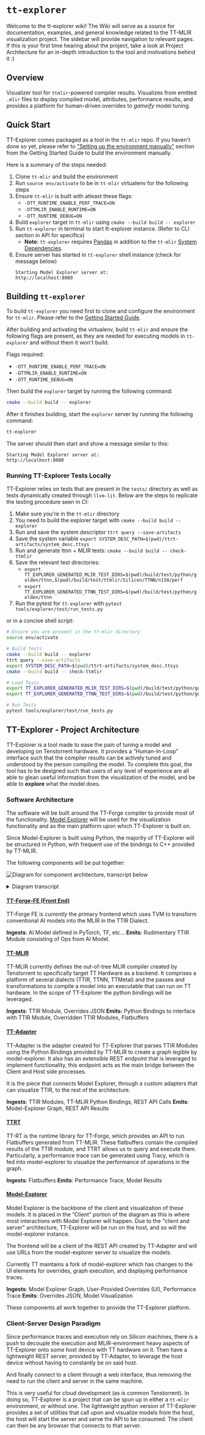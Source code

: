 # `tt-explorer`

Welcome to the tt-explorer wiki! The Wiki will serve as a source for documentation, examples, and general knowledge related to the TT-MLIR visualization project. The sidebar will provide navigation to relevant pages. If this is your first time hearing about the project, take a look at Project Architecture for an in-depth introduction to the tool and motivations behind it :)

## Overview

Visualizer tool for `ttmlir`-powered compiler results. Visualizes from emitted `.mlir` files to display compiled model, attributes, performance results, and provides a platform for human-driven overrides to _gameify_ model tuning.

## Quick Start
TT-Explorer comes packaged as a tool in the `tt-mlir` repo. If you haven't done so yet, please refer to ["Setting up the environment manually"](./getting-started.md#setting-up-the-environment-manually) section from the Getting Started Guide to build the environment manually.

Here is a summary of the steps needed:

1. Clone `tt-mlir` and build the environment
2. Run `source env/activate` to be in `tt-mlir` virtualenv for the following steps
3. Ensure `tt-mlir` is built with atleast these flags:
    - `-DTT_RUNTIME_ENABLE_PERF_TRACE=ON`
    - `-DTTMLIR_ENABLE_RUNTIME=ON`
    - `-DTT_RUNTIME_DEBUG=ON`
4. Build `explorer` target in `tt-mlir` using `cmake --build build -- explorer`
5. Run `tt-explorer` in terminal to start tt-explorer instance. (Refer to CLI section in API for specifics)
    - **Note**: `tt-explorer` requires [Pandas](https://pypi.org/project/pandas/) in addition to the `tt-mlir` [System Dependencies](https://docs.tenstorrent.com/tt-mlir/getting-started.html#system-dependencies).
6. Ensure server has started in `tt-explorer` shell instance (check for message below)
    ```
    Starting Model Explorer server at:
    http://localhost:8080
    ```

## Building `tt-explorer`

To build `tt-explorer` you need first to clone and configure the environment for `tt-mlir`. Please refer to the [Getting Started Guide](./getting-started.md).

After building and activating the virtualenv, build `tt-mlir` and ensure the following flags are present, as they are needed for executing models in `tt-explorer` and without them it won't build.

Flags required:
- `-DTT_RUNTIME_ENABLE_PERF_TRACE=ON`
- `-DTTMLIR_ENABLE_RUNTIME=ON`
- `-DTT_RUNTIME_DEBUG=ON`

Then build the `explorer` target by running the following command:
```sh
cmake --build build -- explorer
```

After it finishes building, start the `explorer` server by running the following command:
```sh
tt-explorer
```

The server should then start and show a message similar to this:
```
Starting Model Explorer server at:
http://localhost:8080
```

### Running TT-Explorer Tests Locally
TT-Explorer relies on tests that are present in the `tests/` directory as well as tests dynamically created through `llvm-lit`. Below are the steps to replicate the testing procedure seen in CI:

1. Make sure you're in the `tt-mlir` directory
2. You need to build the explorer target with `cmake --build build -- explorer`
3. Run and save the system descriptor `ttrt query --save-artifacts`
4. Save the system variable `export SYSTEM_DESC_PATH=$(pwd)/ttrt-artifacts/system_desc.ttsys`
5. Run and generate ttnn + MLIR tests: `cmake --build build -- check-ttmlir`
6. Save the relevant test directories:
    - `export TT_EXPLORER_GENERATED_MLIR_TEST_DIRS=$(pwd)/build/test/python/golden/ttnn,$(pwd)/build/test/ttmlir/Silicon/TTNN/n150/perf`
    - `export TT_EXPLORER_GENERATED_TTNN_TEST_DIRS=$(pwd)/build/test/python/golden/ttnn`
7. Run the pytest for `tt-explorer` with `pytest tools/explorer/test/run_tests.py`

or in a concise shell script:
```sh
# Ensure you are present in the tt-mlir directory
source env/activate

# Build Tests
cmake --build build -- explorer
ttrt query --save-artifacts
export SYSTEM_DESC_PATH=$(pwd)/ttrt-artifacts/system_desc.ttsys
cmake --build build -- check-ttmlir

# Load Tests
export TT_EXPLORER_GENERATED_MLIR_TEST_DIRS=$(pwd)/build/test/python/golden/ttnn,$(pwd)/build/test/ttmlir/Silicon/TTNN/n150/perf
export TT_EXPLORER_GENERATED_TTNN_TEST_DIRS=$(pwd)/build/test/python/golden/ttnn

# Run Tests
pytest tools/explorer/test/run_tests.py
```

## TT-Explorer - Project Architecture

TT-Explorer is a tool made to ease the pain of tuning a model and developing on Tenstorrent hardware. It provides a “Human-In-Loop” interface such that the compiler results can be actively tuned and understood by the person compiling the model. To complete this goal, the tool has to be designed such that users of any level of experience are all able to glean useful information from the visualization of the model, and be able to **explore** what the model does.

### Software Architecture

The software will be built around the TT-Forge compiler to provide most of the functionality. [Model Explorer](https://github.com/google-ai-edge/model-explorer) will be used for the visualization functionality and as the main platform upon which TT-Explorer is built on.

Since Model-Explorer is built using Python, the majority of TT-Explorer will be structured in Python, with frequent use of the bindings to C++ provided by TT-MLIR.

The following components will be put together:

![Diagram for component architecture, transcript below](https://github.com/user-attachments/assets/f996af27-8b66-4579-a6d6-ded57cbe89d1)

<details>
<summary>Diagram transcript</summary>

> Horizontal group labeled "Host side" at the top, with nodes from left to right connected to each other by arrows, and at the end connected to the next group.
> The nodes are:
>
> - "AI Model", with an arrow labeled "Model binary file" to the next node.
> - "TVM", with an arrow labeled "PyBUDA Graph" to the next node.
> - "TT-Forge-FE", with an unlabeled arrow to the next node.
> - "TT-MLIR", with an arrow labeled "MLIR file (.ttir, etc...)" to the "TT-Adapter" node on the next group.
>
> Vertical group at the right side, unlabeled, with nodes from top down connected to each other by arrows, and with some arrows going to the next group.
> The group intersects with the "Host side" group at the "TT-MLIR" node.
> The nodes are:
>
> - "TT-Adapter", with an arrow labeled "Flatbuffer w/ Model Binary" to the next node, an arrow labeled "Overrides JSON (to apply)" to the previous node, and an arrow labeled "HTTPS API (Overrides, MLIR -> JSON, etc...)" to and from the "Model Explorer" node on the next group.
> - "TTRT", with an arrow labeled "HTTPS Server Call" to the next node.
> - "Tracy Results", with an arrow labeled "Performance Trace" to the "UI" node on the next group.
>
> Rectangular group labeled "Client Side", below "Host side" and left of unlabeled group, with interconected nodes by arrows, and with some arrows going to the previous group.
> The nodes are:
>
> - "Model Explorer", with an arrow labeled "HTTPS API (Overrides, MLIR -> JSON, etc...)" to and from the "TT-Adapter" node on the previous group, and an arrow labeled "Overrides (legal configurations)" to and from the next node.
> - "UI", with an arrow labeled "Performance Trace" coming from the "Tracy Results" node on the previous group, an arrow labeled "Overrides (legal configurations)" to and from the previous node, and an unlabeled arrow going to the next node.
> - "Notebook", with an arrow labeled "Scripted Overrides" going to the "Model Explorer" node on this group.

</details>

#### [TT-Forge-FE (Front End)](https://github.com/tenstorrent/tt-forge-fe)

TT-Forge FE is *currently* the primary frontend which uses TVM to transform conventional AI models into the MLIR in the TTIR Dialect.

**Ingests**: AI Model defined in PyTorch, TF, etc…
**Emits**: Rudimentary TTIR Module consisting of Ops from AI Model.

#### [TT-MLIR](https://docs.tenstorrent.com/tt-mlir/overview.html)

TT-MLIR currently defines the out-of-tree MLIR compiler created by Tenstorrent to specifically target TT Hardware as a backend. It comprises a platform of several dialects (TTIR, TTNN, TTMetal) and the passes and transformations to compile a model into an executable that can run on TT hardware. In the scope of TT-Explorer the python bindings will be leveraged.

**Ingests**: TTIR Module, Overrides JSON
**Emits:** Python Bindings to interface with TTIR Module, Overridden TTIR Modules, Flatbuffers

#### [TT-Adapter](https://github.com/tenstorrent/tt-mlir/tree/main/tools/explorer/tt_adapter)

TT-Adapter is the adapter created for TT-Explorer that parses TTIR Modules using the Python Bindings provided by TT-MLIR to create a graph legible by model-explorer. It also has an extensible REST endpoint that is leveraged to implement functionality, this endpoint acts as the main bridge between the Client and Host side processes.

It is the piece that connects Model Explorer, through a custom adapters that can visualize TTIR, to the rest of the architecture.

**Ingests**: TTIR Modules, TT-MLIR Python Bindings, REST API Calls
**Emits**: Model-Explorer Graph, REST API Results

#### [TTRT](https://docs.tenstorrent.com/tt-mlir/ttrt.html)

TT-RT is the runtime library for TT-Forge, which provides an API to run Flatbuffers generated from TT-MLIR. These flatbuffers contain the compiled results of the TTIR module, and TTRT allows us to query and execute them. Particularly, a performance trace can be generated using Tracy, which is fed into model-explorer to visualize the performance of operations in the graph.

**Ingests**: Flatbuffers
**Emits**: Performance Trace, Model Results

#### [Model-Explorer](https://github.com/tenstorrent/model-explorer)

Model Explorer is the backbone of the client and visualization of these models. It is placed in the “Client” portion of the diagram as this is where most interactions with Model Explorer will happen. Due to the "client and server" architecture, TT-Explorer will be run on the host, and so will the model-explorer instance.

The frontend will be a client of the REST API created by TT-Adapter and will use URLs from the model-explorer server to visualize the models.

Currently TT maintains a fork of model-explorer which has changes to the UI elements for overrides, graph execution, and displaying performance traces.

**Ingests**: Model Explorer Graph, User-Provided Overrides (UI), Performance Trace
**Emits**: Overrides JSON, Model Visualization

These components all work together to provide the TT-Explorer platform.

### Client-Server Design Paradigm

Since performance traces and execution rely on Silicon machines, there is a push to decouple the execution and MLIR-environment heavy aspects of TT-Explorer onto some host device with TT hardware on it. Then have a lightweight REST server, provided by TT-Adapter, to leverage the host device without having to constantly be on said host.

And finally connect to a client through a web interface, thus removing the need to run the client and server in the same machine.

This is very useful for cloud development (as is common Tenstorrent). In doing so, TT-Explorer is a project that can be spun up in either a `tt-mlir` environment, or without one. The lightweight python version of TT-Explorer provides a set of utilities that call upon and visualize models from the host, the host will start the server and serve the API to be consumed. The client can then be any browser that connects to that server.
